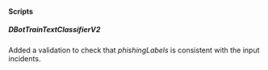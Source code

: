
#### Scripts
##### DBotTrainTextClassifierV2
Added a validation to check that *phishingLabels* is consistent with the input incidents.
